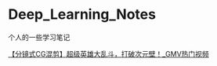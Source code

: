 # Deep_Learning_Notes
个人的一些学习笔记


[【分镜式CG混剪】超级英雄大乱斗，打破次元壁！_GMV热门视频](https://www.bilibili.com/video/BV1mK411S7Hh?t=12.0)